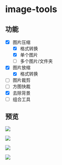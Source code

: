 # image-tools

## 功能

- [x] 图片压缩
  - [x] 格式转换
  - [x] 单个图片
  - [ ] 多个图片/文件夹
- [x] 图片放缩
  - [x] 格式转换
- [ ] 图片裁剪
- [ ] 方图快裁
- [x] 去除背景
- [ ] 组合工具

## 预览

![](https://www.gausszhou.top/static/data/github/image-tools/1.webp)

![](https://www.gausszhou.top/static/data/github/image-tools/2.webp)

![](https://www.gausszhou.top/static/data/github/image-tools/3.webp)

![](https://www.gausszhou.top/static/data/github/image-tools/4.webp)